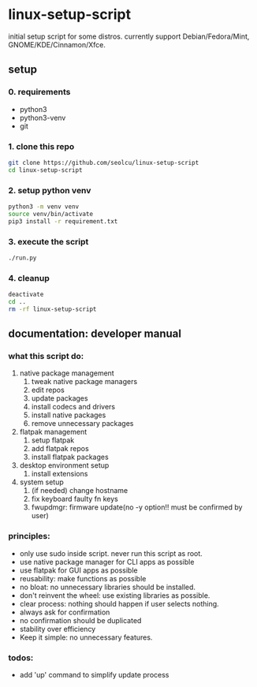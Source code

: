 # linux-setup-script

initial setup script for some distros.
currently support Debian/Fedora/Mint, GNOME/KDE/Cinnamon/Xfce.

## setup

### 0. requirements

- python3
- python3-venv
- git

### 1. clone this repo

```bash
git clone https://github.com/seolcu/linux-setup-script
cd linux-setup-script
```

### 2. setup python venv

```bash
python3 -m venv venv
source venv/bin/activate
pip3 install -r requirement.txt
```

### 3. execute the script

```bash
./run.py
```

### 4. cleanup

```bash
deactivate
cd ..
rm -rf linux-setup-script
```

## documentation: developer manual

### what this script do:

1. native package management
   1. tweak native package managers
   2. edit repos
   3. update packages
   4. install codecs and drivers
   5. install native packages
   6. remove unnecessary packages
2. flatpak management
   1. setup flatpak
   2. add flatpak repos
   3. install flatpak packages
3. desktop environment setup
   1. install extensions
4. system setup
   1. (if needed) change hostname
   2. fix keyboard faulty fn keys
   3. fwupdmgr: firmware update(no -y option!! must be confirmed by user)

### principles:

- only use sudo inside script. never run this script as root.
- use native package manager for CLI apps as possible
- use flatpak for GUI apps as possible
- reusability: make functions as possible
- no bloat: no unnecessary libraries should be installed.
- don't reinvent the wheel: use existing libraries as possible.
- clear process: nothing should happen if user selects nothing.
- always ask for confirmation
- no confirmation should be duplicated
- stability over efficiency
- Keep it simple: no unnecessary features.

### todos:

- add 'up' command to simplify update process
